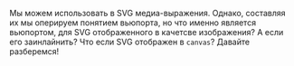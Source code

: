 Мы можем использовать в SVG медиа-выражения. Однако, составляя их мы оперируем понятием вьюпорта, 
но что именно является вьюпортом, для SVG отображенного в качетсве изображения? А если его заинлайнить?
Что если SVG отображен в `canvas`? Давайте разберемся!
